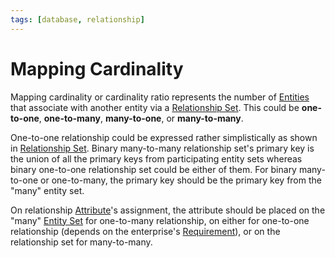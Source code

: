 ```yaml
---
tags: [database, relationship]
---
```


# Mapping Cardinality

Mapping cardinality or cardinality ratio represents the number of
[Entities](202304191954.md) that associate with another entity via a
[Relationship Set](202304200933.md). This could be **one-to-one**,
**one-to-many**, **many-to-one**, or **many-to-many**.

One-to-one relationship could be expressed rather simplistically as shown in
[Relationship Set](202304200933.md). Binary many-to-many relationship set's
primary key is the union of all the primary keys from participating entity sets
whereas binary one-to-one relationship set could be either of them. For binary
many-to-one or one-to-many, the primary key should be the primary key from the
"many" entity set.

On relationship [Attribute](202304200943.md)'s assignment, the attribute should
be placed on the "many" [Entity Set](202304191956.md) for one-to-many
relationship, on either for one-to-one relationship (depends on the enterprise's
[Requirement](202303251303.md)), or on the relationship set for many-to-many.
